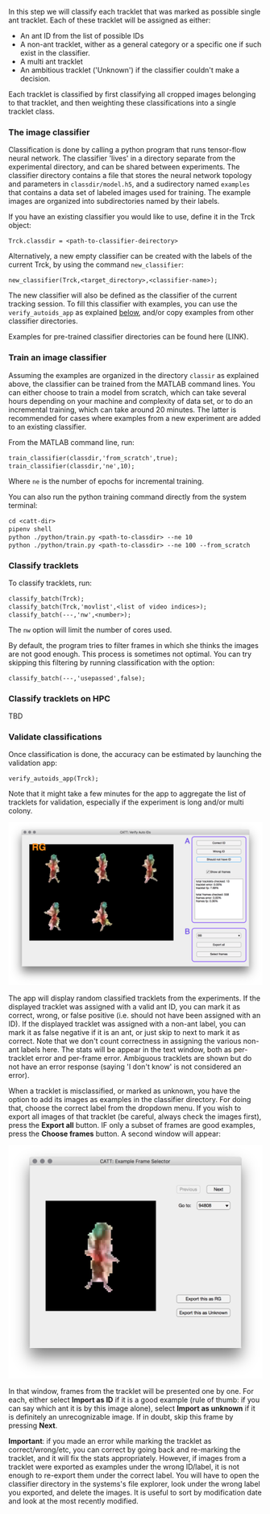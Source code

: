 In this step we will classify each tracklet that was marked as possible single ant tracklet. Each of these tracklet will be assigned as either:

* An ant ID from the list of possible IDs
* A non-ant tracklet, wither as a general category or a specific one if such exist in the classifier.
* A multi ant tracklet
* An ambitious tracklet ('Unknown') if the classifier couldn't make a decision.  

Each tracklet is classified by first classifying all cropped images belonging to that tracklet, and then weighting these classifications into a single tracklet class.

### The image classifier

Classification is done by calling a python program that runs tensor-flow neural network. The classifier 'lives' in a directory separate from the experimental directory, and can be shared between experiments. The classifier directory contains a file that stores the neural network topology and parameters in `classdir/model.h5`, and a sudirectory named `examples` that contains a data set of labeled images used for training. The example images are organized into subdirectories named by their labels. 

If you have an existing classifier you would like to use, define it in the Trck object:

```
Trck.classdir = <path-to-classifier-deirectory>
```

Alternatively, a new empty classifier can be created with the labels of the current Trck, by using the command `new_classifier`:

```
new_classifier(Trck,<target_directory>,<classifier-name>);
```

The new classifier will also be defined as the classifier of the current tracking session. To fill this classifier with examples, you can use the `verify_autoids_app` as explained [below](https://github.com/Social-Evolution-and-Behavior/CATT/wiki/Classify-tracklets#validate-classifications), and/or copy examples from other classifier directories.

Examples for pre-trained classifier directories can be found here (LINK).

### Train an image classifier

Assuming the examples are organized in the directory `classir` as explained above, the classifier can be trained from the MATLAB command lines. You can either choose to train a model from scratch, which can take several hours depending on your machine and complexity of data set, or to do an incremental training, which can take around 20 minutes. The latter is recommended for cases where examples from a new experiment are added to an existing classifier. 

From the MATLAB command line, run:

```
train_classifier(classdir,'from_scratch',true);
train_classifier(classdir,'ne',10);
```

Where `ne` is the number of epochs for incremental training. 

You can also run the python training command directly from the system terminal:

```
cd <catt-dir>
pipenv shell
python ./python/train.py <path-to-classdir> --ne 10
python ./python/train.py <path-to-classdir> --ne 100 --from_scratch
```


### Classify tracklets

To classify tracklets, run:

```
classify_batch(Trck);
classify_batch(Trck,'movlist',<list of video indices>);
classify_batch(---,'nw',<number>);
```

The `nw` option will limit the number of cores used.

By default, the program tries to filter frames in which she thinks the images are not good enough. This process is sometimes not optimal. You can try skipping this filtering by running classification with the option:

```
classify_batch(---,'usepassed',false);
```

### Classify tracklets on HPC

TBD

### Validate classifications

Once classification is done, the accuracy can be estimated by launching the validation app:

```
verify_autoids_app(Trck);
```

Note that it might take a few minutes for the app to aggregate the list of tracklets for validation, especially if the experiment is long and/or multi colony.

![verify_autoids_app](images/verify_autoids_app.png)

The app will display random classified tracklets from the experiments. If the displayed tracklet was assigned with a valid ant ID, you can mark it as correct, wrong, or false positive (i.e. should not have been assigned with an ID). If the displayed tracklet was assigned with a non-ant label, you can mark it as false negative if it is an ant, or just skip to next to mark it as correct. Note that we don't count correctness in assigning the various non-ant labels here. The stats will be appear in the text window, both as per-tracklet error and per-frame error. Ambiguous tracklets are shown but do not have an error response (saying 'I don't know' is not considered an error).  

When a tracklet is misclassified, or marked as unknown, you have the option to add its images as examples in the classifier directory. For doing that, choose the correct label from the dropdown menu. If you wish to export all images of that tracklet (be careful, always check the images first), press the **Export all** button. IF only a subset of frames are good examples, press the **Choose frames** button. A second window will appear:


![export frame selector](images/export_frame_selector.png)


In that window, frames from the tracklet will be presented one by one. For each, either select **Import as ID** if it is a good example (rule of thumb: if you can say which ant it is by this image alone), select **Import as unknown** if it is definitely an unrecognizable image. If in doubt, skip this frame by pressing **Next**.


**Important**: if you made an error while marking the tracklet as correct/wrong/etc, you can correct by going back and re-marking the tracklet, and it will fix the stats appropriately. However, if images from a tracklet were exported as examples under the wrong ID/label, it is not enough to re-export them under the correct label. You will have to open the classifier directory in the systems's file explorer, look under the wrong label you exported, and delete the images. It is useful to sort by modification date and look at the most recently modified.  